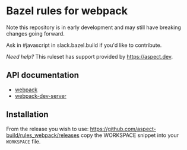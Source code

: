 # Bazel rules for webpack

Note this repository is in early development and may still have breaking changes going forward.

Ask in #javascript in slack.bazel.build if you'd like to contribute.

_Need help?_ This ruleset has support provided by https://aspect.dev.

## API documentation

- [webpack](https://github.com/aspect-build/rules_webpack/blob/main/docs/rules.md#webpack_bundle)
- [webpack-dev-server](https://github.com/aspect-build/rules_webpack/blob/main/docs/rules.md#webpack_dev_server)

## Installation

From the release you wish to use:
<https://github.com/aspect-build/rules_webpack/releases>
copy the WORKSPACE snippet into your `WORKSPACE` file.
